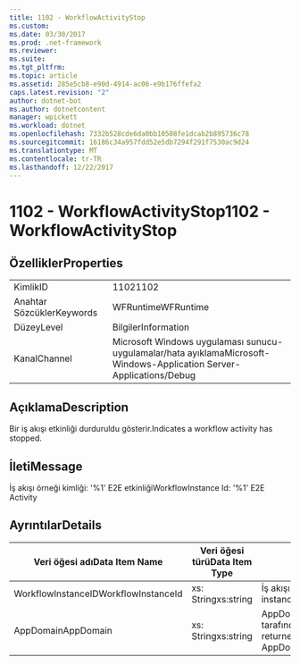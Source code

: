 ```yaml
---
title: 1102 - WorkflowActivityStop
ms.custom: 
ms.date: 03/30/2017
ms.prod: .net-framework
ms.reviewer: 
ms.suite: 
ms.tgt_pltfrm: 
ms.topic: article
ms.assetid: 285e5cb8-e90d-4914-ac06-e9b176ffefa2
caps.latest.revision: "2"
author: dotnet-bot
ms.author: dotnetcontent
manager: wpickett
ms.workload: dotnet
ms.openlocfilehash: 7332b528cde6da0bb10508fe1dcab2b895736c78
ms.sourcegitcommit: 16186c34a957fdd52e5db7294f291f7530ac9d24
ms.translationtype: MT
ms.contentlocale: tr-TR
ms.lasthandoff: 12/22/2017
---
```

# <a name="1102---workflowactivitystop"></a><span data-ttu-id="eae6d-102">1102 - WorkflowActivityStop</span><span class="sxs-lookup"><span data-stu-id="eae6d-102">1102 - WorkflowActivityStop</span></span>
## <a name="properties"></a><span data-ttu-id="eae6d-103">Özellikler</span><span class="sxs-lookup"><span data-stu-id="eae6d-103">Properties</span></span>  
  
|||  
|-|-|  
|<span data-ttu-id="eae6d-104">Kimlik</span><span class="sxs-lookup"><span data-stu-id="eae6d-104">ID</span></span>|<span data-ttu-id="eae6d-105">1102</span><span class="sxs-lookup"><span data-stu-id="eae6d-105">1102</span></span>|  
|<span data-ttu-id="eae6d-106">Anahtar Sözcükler</span><span class="sxs-lookup"><span data-stu-id="eae6d-106">Keywords</span></span>|<span data-ttu-id="eae6d-107">WFRuntime</span><span class="sxs-lookup"><span data-stu-id="eae6d-107">WFRuntime</span></span>|  
|<span data-ttu-id="eae6d-108">Düzey</span><span class="sxs-lookup"><span data-stu-id="eae6d-108">Level</span></span>|<span data-ttu-id="eae6d-109">Bilgiler</span><span class="sxs-lookup"><span data-stu-id="eae6d-109">Information</span></span>|  
|<span data-ttu-id="eae6d-110">Kanal</span><span class="sxs-lookup"><span data-stu-id="eae6d-110">Channel</span></span>|<span data-ttu-id="eae6d-111">Microsoft Windows uygulaması sunucu-uygulamalar/hata ayıklama</span><span class="sxs-lookup"><span data-stu-id="eae6d-111">Microsoft-Windows-Application Server-Applications/Debug</span></span>|  
  
## <a name="description"></a><span data-ttu-id="eae6d-112">Açıklama</span><span class="sxs-lookup"><span data-stu-id="eae6d-112">Description</span></span>  
 <span data-ttu-id="eae6d-113">Bir iş akışı etkinliği durduruldu gösterir.</span><span class="sxs-lookup"><span data-stu-id="eae6d-113">Indicates a workflow activity has stopped.</span></span>  
  
## <a name="message"></a><span data-ttu-id="eae6d-114">İleti</span><span class="sxs-lookup"><span data-stu-id="eae6d-114">Message</span></span>  
 <span data-ttu-id="eae6d-115">İş akışı örneği kimliği: '%1' E2E etkinliği</span><span class="sxs-lookup"><span data-stu-id="eae6d-115">WorkflowInstance Id: '%1' E2E Activity</span></span>  
  
## <a name="details"></a><span data-ttu-id="eae6d-116">Ayrıntılar</span><span class="sxs-lookup"><span data-stu-id="eae6d-116">Details</span></span>  
  
|<span data-ttu-id="eae6d-117">Veri öğesi adı</span><span class="sxs-lookup"><span data-stu-id="eae6d-117">Data Item Name</span></span>|<span data-ttu-id="eae6d-118">Veri öğesi türü</span><span class="sxs-lookup"><span data-stu-id="eae6d-118">Data Item Type</span></span>|<span data-ttu-id="eae6d-119">Açıklama</span><span class="sxs-lookup"><span data-stu-id="eae6d-119">Description</span></span>|  
|--------------------|--------------------|-----------------|  
|<span data-ttu-id="eae6d-120">WorkflowInstanceID</span><span class="sxs-lookup"><span data-stu-id="eae6d-120">WorkflowInstanceId</span></span>|<span data-ttu-id="eae6d-121">xs: String</span><span class="sxs-lookup"><span data-stu-id="eae6d-121">xs:string</span></span>|<span data-ttu-id="eae6d-122">İş akışı örneği kimliği.</span><span class="sxs-lookup"><span data-stu-id="eae6d-122">The workflow instance id.</span></span>|  
|<span data-ttu-id="eae6d-123">AppDomain</span><span class="sxs-lookup"><span data-stu-id="eae6d-123">AppDomain</span></span>|<span data-ttu-id="eae6d-124">xs: String</span><span class="sxs-lookup"><span data-stu-id="eae6d-124">xs:string</span></span>|<span data-ttu-id="eae6d-125">AppDomain.CurrentDomain.FriendlyName tarafından döndürülen dize.</span><span class="sxs-lookup"><span data-stu-id="eae6d-125">The string returned by AppDomain.CurrentDomain.FriendlyName.</span></span>|
